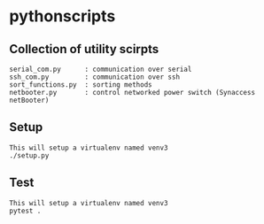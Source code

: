 # pythonscripts


## Collection of utility scirpts
```.
serial_com.py      : communication over serial
ssh_com.py         : communication over ssh
sort_functions.py  : sorting methods
netbooter.py       : control networked power switch (Synaccess netBooter)
```

## Setup 
```.
This will setup a virtualenv named venv3
./setup.py
```

## Test 
```.
This will setup a virtualenv named venv3
pytest .
```

